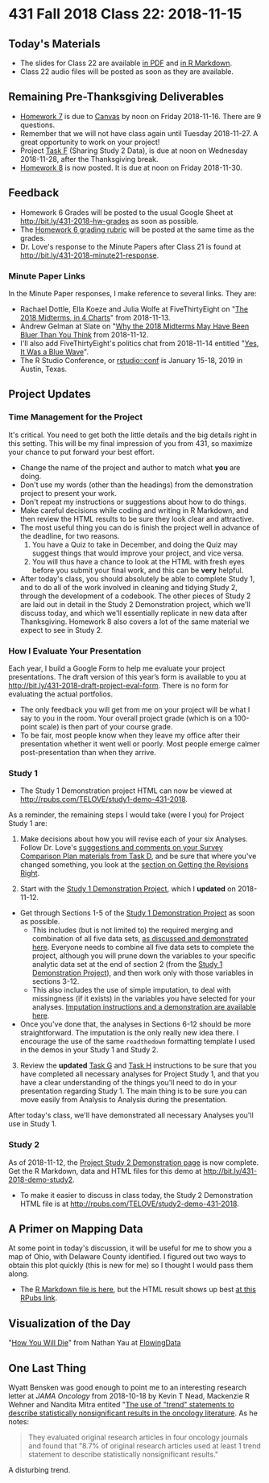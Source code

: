 # 431 Fall 2018 Class 22: 2018-11-15

## Today's Materials

- The slides for Class 22 are available [in PDF](https://github.com/THOMASELOVE/431-2018/blob/master/slides/class22/431_class-22-slides_2018.pdf) and [in R Markdown](https://github.com/THOMASELOVE/THOMASELOVE/431-2018/master/slides/class22/431_class-22-slides_2018.Rmd).
- Class 22 audio files will be posted as soon as they are available.

## Remaining Pre-Thanksgiving Deliverables

- [Homework 7](https://github.com/THOMASELOVE/431-2018/blob/master/homework/Homework7/431-2018-hw7.md) is due to [Canvas](https://canvas.case.edu/) by noon on Friday 2018-11-16. There are 9 questions.
- Remember that we will not have class again until Tuesday 2018-11-27. A great opportunity to work on your project!
- Project [Task F](https://thomaselove.github.io/431-2018-project/taskF.html) (Sharing Study 2 Data), is due at noon on Wednesday 2018-11-28, after the Thanksgiving break.
- [Homework 8](https://github.com/THOMASELOVE/431-2018/tree/master/homework/Homework8) is now posted. It is due at noon on Friday 2018-11-30.

## Feedback

- Homework 6 Grades will be posted to the usual Google Sheet at http://bit.ly/431-2018-hw-grades as soon as possible.
- The [Homework 6 grading rubric](https://github.com/THOMASELOVE/431-2018/tree/master/homework/Homework6) will be posted at the same time as the grades.
- Dr. Love's response to the Minute Papers after Class 21 is found at http://bit.ly/431-2018-minute21-response.

### Minute Paper Links

In the Minute Paper responses, I make reference to several links. They are:

- Rachael Dottle, Ella Koeze and Julia Wolfe at FiveThirtyEight on "[The 2018 Midterms, in 4 Charts](https://fivethirtyeight.com/features/the-2018-midterms-in-4-charts/)" from 2018-11-13.
- Andrew Gelman at Slate on "[Why the 2018 Midterms May Have Been Bluer Than You Think](https://slate.com/news-and-politics/2018/11/midterms-blue-wave-statistics-data-analysis.html) from 2018-11-12.
- I'll also add FiveThirtyEight's politics chat from 2018-11-14 entitled "[Yes, It Was a Blue Wave](https://fivethirtyeight.com/features/yes-it-was-a-blue-wave/)".
- The R Studio Conference, or [rstudio::conf](https://www.rstudio.com/conference/) is January 15-18, 2019 in Austin, Texas.

## Project Updates

### Time Management for the Project

It's critical. You need to get both the little details and the big details right in this setting. This will be my final impression of you from 431, so maximize your chance to put forward your best effort.

- Change the name of the project and author to match what **you** are doing. 
- Don't use my words (other than the headings) from the demonstration project to present your work. 
- Don't repeat my instructions or suggestions about how to do things. 
- Make careful decisions while coding and writing in R Markdown, and then review the HTML results to be sure they look clear and attractive. 
- The most useful thing you can do is finish the project well in advance of the deadline, for two reasons.
    1. You have a Quiz to take in December, and doing the Quiz may suggest things that would improve your project, and vice versa.
    2. You will thus have a chance to look at the HTML with fresh eyes before you submit your final work, and this can be **very** helpful.
- After today's class, you should absolutely be able to complete Study 1, and to do all of the work involved in cleaning and tidying Study 2, through the development of a codebook. The other pieces of Study 2 are laid out in detail in the Study 2 Demonstration project, which we'll discuss today, and which we'll essentially replicate in new data after Thanksgiving. Homework 8 also covers a lot of the same material we expect to see in Study 2.

### How I Evaluate Your Presentation

Each year, I build a Google Form to help me evaluate your project presentations. The draft version of this year’s form is available to you at http://bit.ly/431-2018-draft-project-eval-form. There is no form for evaluating the actual portfolios.

- The only feedback you will get from me on your project will be what I say to you in the room. Your overall project grade (which is on a 100-point scale) is then part of your course grade. 
- To be fair, most people know when they leave my office after their presentation whether it went well or poorly. Most people emerge  calmer post-presentation than when they arrive.

### Study 1

- The Study 1 Demonstration project HTML can now be viewed at http://rpubs.com/TELOVE/study1-demo-431-2018.

As a reminder, the remaining steps I would take (were I you) for Project Study 1 are:

1. Make decisions about how you will revise each of your six Analyses. Follow Dr. Love's [suggestions and comments on your Survey Comparison Plan materials from Task D](https://github.com/THOMASELOVE/431-2018-project/blob/master/survey-results/plan-comments.md), and  be sure that where you've changed something, you look at the [section on Getting the Revisions Right](https://github.com/THOMASELOVE/431-2018-project/blob/master/survey-results/plan-comments.md#getting-the-revisions-right). 

2. Start with the [Study 1 Demonstration Project](https://github.com/THOMASELOVE/431-2018-project/tree/master/demo_study1), which I **updated** on 2018-11-12. 

- Get through Sections 1-5 of the [Study 1 Demonstration Project](https://github.com/THOMASELOVE/431-2018-project/tree/master/demo_study1) as soon as possible.
    - This includes (but is not limited to) the required merging and combination of all five data sets, [as discussed and demonstrated here](https://github.com/THOMASELOVE/431-2018-project/blob/master/survey-results/surv2018_combining-datasets.md). Everyone needs to combine all five data sets to complete the project, although you will prune down the variables to your specific analytic data set at the end of section 2 (from the [Study 1 Demonstration Project](https://github.com/THOMASELOVE/431-2018-project/tree/master/demo_study1)), and then work only with those variables in sections 3-12.
    - This also includes the use of simple imputation, to deal with missingness (if it exists) in the variables you have selected for your analyses. [Imputation instructions and a demonstration are available here](https://github.com/THOMASELOVE/431-2018-project/blob/master/survey-results/impute_example.md).
- Once you've done that, the analyses in Sections 6-12 should be more straightforward. The imputation is the only really new idea there. I encourage the use of the same `readthedown` formatting template I used in the demos in your Study 1 and Study 2.

3. Review the **updated** [Task G](https://thomaselove.github.io/431-2018-project/taskG.html) and [Task H](https://thomaselove.github.io/431-2018-project/taskH.html) instructions to be sure that you have completed all necessary analyses for Project Study 1, and that you have a clear understanding of the things you'll need to do in your presentation regarding Study 1. The main thing is to be sure you can move easily from Analysis to Analysis during the presentation.

After today's class, we'll have demonstrated all necessary Analyses you'll use in Study 1.

### Study 2

As of 2018-11-12, the [Project Study 2 Demonstration page](https://github.com/THOMASELOVE/431-2018-project/blob/master/demo_study2/README.md) is now complete. Get the R Markdown, data and HTML files for this demo at http://bit.ly/431-2018-demo-study2.

- To make it easier to discuss in class today, the Study 2 Demonstration HTML file is at http://rpubs.com/TELOVE/study2-demo-431-2018.
 
## A Primer on Mapping Data

At some point in today's discussion, it will be useful for me to show you a map of Ohio, with Delaware County identified. I figured out two ways to obtain this plot quickly (this is new for me) so I thought I would pass them along. 

- The [R Markdown file is here](https://github.com/THOMASELOVE/431-2018/blob/master/slides/class22/mapping_primer.Rmd), but the HTML result shows up best [at this RPubs link](http://rpubs.com/TELOVE/class22-431-2018-mapping).

## Visualization of the Day

"[How You Will Die](https://flowingdata.com/2016/01/19/how-you-will-die/)" from Nathan Yau at [FlowingData](https://flowingdata.com/)

## One Last Thing

Wyatt Bensken was good enough to point me to an interesting research letter at *JAMA Oncology* from 2018-10-18 by Kevin T Nead, Mackenzie R Wehner and Nandita Mitra entited "[The use of "trend" statements to describe statistically nonsignificant results in the oncology literature](https://jamanetwork.com/journals/jamaoncology/article-abstract/2705969). As he notes:

> They evaluated original research articles in four oncology journals and found that "8.7%  of original research articles used at least 1 trend statement to describe statistically nonsignificant results."

A disturbing trend.

